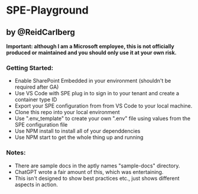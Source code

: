# SPE-Playground

## by @ReidCarlberg

**Important: although I am a Microsoft employee, this is not officially produced or maintained and you should only use it at your own risk.**

### Getting Started: 

- Enable SharePoint Embedded in your environment (shouldn't be required after GA)
- Use VS Code with SPE plug in to sign in to your tenant and create a container type ID
- Export your SPE configuration from from VS Code to your local machine.
- Clone this repo into your local environment
- Use ".env_template" to create your own ".env" file using values from the SPE configuration file
- Use NPM install to install all of your dependdencies
- Use NPM start to get the whole thing up and running

### Notes:

- There are sample docs in the aptly names "sample-docs" directory.
- ChatGPT wrote a fair amount of this, which was entertaining.
- This isn't designed to show best practices etc., just shows different aspects in action.



